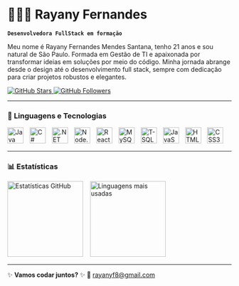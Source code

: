 # 👩🏼‍💻 Rayany Fernandes

**`Desenvolvedora FullStack em formação`**

Meu nome é Rayany Fernandes Mendes Santana, tenho 21 anos e sou natural de São Paulo. Formada em Gestão de TI e apaixonada por transformar ideias em soluções por meio do código. Minha jornada abrange desde o design até o desenvolvimento full stack, sempre com dedicação para criar projetos robustos e elegantes.

<a href="https://github.com/Rayaaany?tab=repositories&sort=stargazers" target="_blank">
  <img alt="GitHub Stars" src="https://custom-icon-badges.demolab.com/github/stars/Rayaaany?color=ec6d8d&style=for-the-badge&labelColor=de5883&logo=star&label=Stars" />
</a>
<a href="https://github.com/Rayaaany?tab=followers" target="_blank">
  <img alt="GitHub Followers" src="https://custom-icon-badges.demolab.com/github/followers/Rayaaany?color=ac5382&labelColor=79365c&style=for-the-badge&logo=github&label=Followers&logoColor=fff" />
</a>

---

### 🤖 Linguagens e Tecnologias

<p>
  <img src="https://cdn.jsdelivr.net/gh/devicons/devicon/icons/java/java-original.svg" title="Java" width="36" style="margin-right:10px" />
  <img src="https://cdn.jsdelivr.net/gh/devicons/devicon/icons/csharp/csharp-original.svg" title="C#" width="36" style="margin-right:10px" />
  <img src="https://cdn.jsdelivr.net/gh/devicons/devicon@latest/icons/dotnetcore/dotnetcore-original.svg" title=".NET" width="36" style="margin-right:10px" />
  <img src="https://cdn.jsdelivr.net/gh/devicons/devicon/icons/nodejs/nodejs-original.svg" title="Node.js" width="36" style="margin-right:10px" />
  <img src="https://cdn.jsdelivr.net/gh/devicons/devicon/icons/react/react-original.svg" title="React.js" width="36" style="margin-right:10px" />
  <img src="https://cdn.jsdelivr.net/gh/devicons/devicon/icons/mysql/mysql-original.svg" title="MySQL" width="36" style="margin-right:10px" />
  <img src="https://cdn.jsdelivr.net/gh/devicons/devicon/icons/microsoftsqlserver/microsoftsqlserver-plain.svg" title="T-SQL" width="36" style="margin-right:10px" />
  <img src="https://cdn.jsdelivr.net/gh/devicons/devicon/icons/javascript/javascript-original.svg" title="JavaScript" width="36" style="margin-right:10px" />
  <img src="https://cdn.jsdelivr.net/gh/devicons/devicon/icons/html5/html5-original.svg" title="HTML5" width="36" style="margin-right:10px" />
  <img src="https://cdn.jsdelivr.net/gh/devicons/devicon/icons/css3/css3-original.svg" title="CSS3" width="36" style="margin-right:10px" />
</p>

---

### 📊 Estatísticas

<p align="left">
  <img height="170" 
       src="https://github-readme-stats.vercel.app/api?username=Rayaaany&show_icons=true&include_all_commits=true&locale=pt-br&title_color=ff69b4&icon_color=ff69b4&text_color=f8f8f8&bg_color=0d1117" 
       alt="Estatísticas GitHub" />
  &nbsp;&nbsp;
  <img height="170" 
       src="https://github-readme-stats.vercel.app/api/top-langs/?username=Rayaaany&layout=compact&langs_count=8&custom_title=Top%20Tecnologias&title_color=ff69b4&text_color=f8f8f8&bg_color=0d1117" 
       alt="Linguagens mais usadas" />
</p>

---

✨ **Vamos codar juntos?** ✨
📩 [rayanyf8@gmail.com](mailto:rayanyf8@gmail.com)
